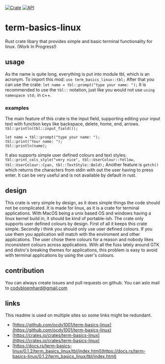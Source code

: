 [![Crate](https://img.shields.io/crates/v/term-basics-linux.svg)](https://crates.io/crates/term-basics-linux)
[![API](https://docs.rs/rand/badge.svg)](https://docs.rs/term-basics-linux/0.1.2/term_basics_linux/tbl/index.html)
# term-basics-linux
Rust crate libary that provides simple and basic terminal functionality for linux. (Work In Progress!)
## usage
As the name is quite long, everything is put into module tbl, which is an acronym.
To import this mod:
```use term_basics_linux::tbl;```
After that you can use the crate:
```let name = tbl::prompt("type your name: ");```
It is recommended to use the ```tbl::``` notation, just like you would not use
```using namespace std;``` in c++.
### examples
The main feature of this crate is the input field, supporting editing your input text with function keys like backspace, delete, home, end, arrows.
```tbl::println(tbl::input_field());```
```
let name = tbl::prompt("type your name: ");
tbl::print("Your name: ");
tbl::println(name);
```
It also supports simple user defined colours and text styles:
```tbl::print_cols_style("very nice", tbl::UserColour::Yellow, tbl::UserColour::Cyan, tbl::TextStyle::Bold);```
Another feature is ```getch()``` which returns the characters from stdin with out the user having to press enter. It can be very useful and is not available by default in rust.
## design
This crate is very simple by design, as it does simple things the code should not be complicated.
It is made for linux, as it is a crate for terminal applications.
With MacOS being a unix based OS and windows having a linux kernel build in, it should be kind of portable-ish.
The crate only supports user defined colours by design.
First of all it keeps this crate simple.
Secondly i think you should only use user defined colours.
If you use them you application will match with the enviroment and other applications.
The user chose there colours for a reason and nobody likes inconsistent colours across applications.
With all the fuss lately around GTK and distro's breaking themes for applications,
this problem is easy to avoid with terminal applications by using the user's colours.
## contribution
You can always create issues and pull requests on github.
You can aslo mail to codybloemhard@gmail.com
## links
This readme is used on multiple sites so some links might be redundant.
* [https://github.com/ocdy1001/term-basics-linux](https://github.com/ocdy1001/term-basics-linux)
* [https://crates.io/crates/term-basics-linux](https://crates.io/crates/term-basics-linux)
* [https://docs.rs/term-basics-linux/0.1.2/term_basics_linux/tbl/index.html](https://docs.rs/term-basics-linux/0.1.2/term_basics_linux/tbl/index.html)